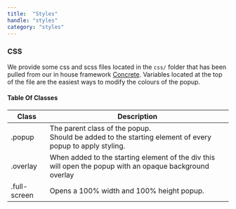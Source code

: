 ```yaml
---
title:  "Styles"
handle: "styles"
category: "styles"
---
```


### CSS
We provide some css and scss files located in the `css/` folder that has been pulled from our in house framework [Concrete](https://elkfox.github.io/Concrete/). Variables located at the top of the file are the easiest ways to modify the colours of the popup.

#### Table Of Classes
| Class | Description |
| ----- | ----------- |
| .popup | The parent class of the popup.<br /> Should be added to the starting element of every popup to apply styling.|
| .overlay | When added to the starting element of the div this will open the popup with an opaque background overlay |
| .full-screen | Opens a 100% width and 100% height popup. |

